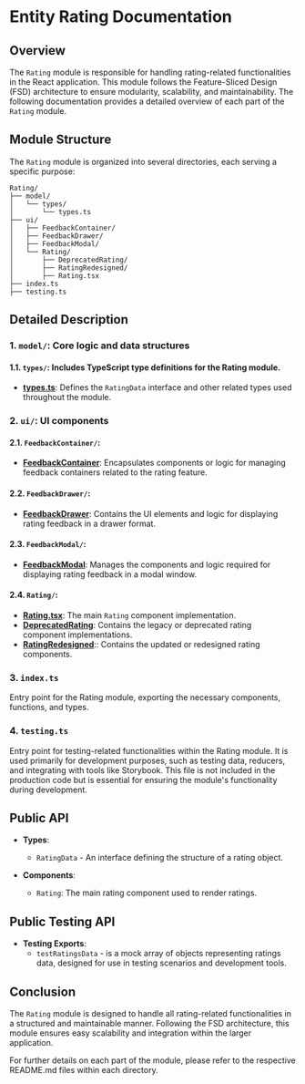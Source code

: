 # Entity Rating Documentation

## Overview
The `Rating` module is responsible for handling rating-related functionalities in the React application. This module follows the Feature-Sliced Design (FSD) architecture to ensure modularity, scalability, and maintainability. The following documentation provides a detailed overview of each part of the `Rating` module.

## Module Structure

The `Rating` module is organized into several directories, each serving a specific purpose:
```text
Rating/
├── model/
│   └── types/
│       └── types.ts
├── ui/
│   ├── FeedbackContainer/
│   ├── FeedbackDrawer/
│   ├── FeedbackModal/
│   └── Rating/
│       ├── DeprecatedRating/
│       ├── RatingRedesigned/
│       ├── Rating.tsx
├── index.ts
├── testing.ts
```
## Detailed Description

### 1. `model/`: Core logic and data structures

#### 1.1. `types/`: Includes TypeScript type definitions for the Rating module.
- [**types.ts**](./model/types/types.ts): Defines the `RatingData` interface and other related types used throughout the module.

### 2. `ui/`: UI components

#### 2.1. `FeedbackContainer/`: 
- [**FeedbackContainer**](./ui/FeedbackContainer/README.md): Encapsulates components or logic for managing feedback containers related to the rating feature.

#### 2.2. `FeedbackDrawer/`: 
- [**FeedbackDrawer**](./ui/FeedbackDrawer/README.md): Contains the UI elements and logic for displaying rating feedback in a drawer format.

#### 2.3. `FeedbackModal/`: 
- [**FeedbackModal**](./ui/FeedbackModal/README.md): Manages the components and logic required for displaying rating feedback in a modal window.

#### 2.4. `Rating/`: 
- [**Rating.tsx**](./ui/Rating/README.md): The main `Rating` component implementation.
- [**DeprecatedRating**](ui/Rating/RatingDeprecated/README.md): Contains the legacy or deprecated rating component implementations.
- [**RatingRedesigned**](ui/Rating/RatingRedesigned/README.md):: Contains the updated or redesigned rating components.


### 3. `index.ts`
Entry point for the Rating module, exporting the necessary components, functions, and types.

### 4. `testing.ts`

Entry point for testing-related functionalities within the Rating module. It is used primarily for development purposes, such as testing data, reducers, and integrating with tools like Storybook. This file is not included in the production code but is essential for ensuring the module's functionality during development.


## Public API

- **Types**:
    - `RatingData` - An interface defining the structure of a rating object.

- **Components**:
    - `Rating`: The main rating component used to render ratings.

## Public Testing API
- **Testing Exports**:
  - `testRatingsData` -  is a mock array of objects representing ratings data, designed for use in testing scenarios and development tools.



## Conclusion
The `Rating` module is designed to handle all rating-related functionalities in a structured and maintainable manner. Following the FSD architecture, this module ensures easy scalability and integration within the larger application.

For further details on each part of the module, please refer to the respective README.md files within each directory.
